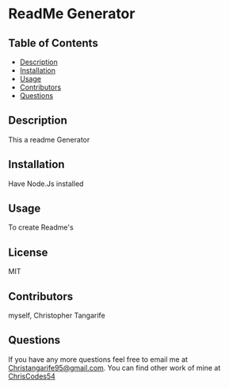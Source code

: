 # ReadMe Generator

  ## Table of Contents
  * [Description](#description)
  * [Installation](#installation)
  * [Usage](#usage)
  * [Contributors](#contributors)
  * [Questions](#questions)
  
  ## Description
   This a readme Generator

  ## Installation
   Have Node.Js installed

  ## Usage 
  To create Readme's

  ## License 
  MIT

  ## Contributors 
  myself, Christopher Tangarife

  ## Questions 
  If  you have any more questions feel free to email me at Christangarife95@gmail.com. You can find other work of mine
  at [ChrisCodes54](https://github.com/ChrisCodes54) 

